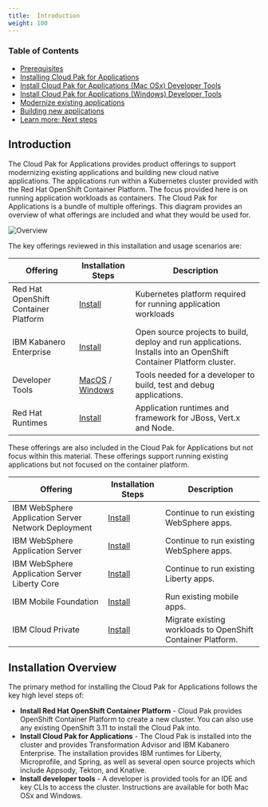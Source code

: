 ```yaml
---
title:  Introduction
weight: 100
---
```


### Table of Contents
* [Prerequisites](../cp4a-prereq/)
* [Installing Cloud Pak for Applications](../cp4a_installation/)
* [Install Cloud Pak for Applications (Mac OSx) Developer Tools](../cp4a_install_dev_tools_mac/)
* [Install Cloud Pak for Applications (Windows) Developer Tools](../cp4a_install_dev_tools_win/)
* [Modernize existing applications](../cp4a_use_case_app_mod/)
* [Building new applications](../cp4a_use_case_cloud_native/)
* [Learn more: Next steps](../cp4a_learn_more/)


## Introduction

The Cloud Pak for Applications provides product offerings to support modernizing existing applications and building new cloud native applications.
The applications run within a Kubernetes cluster provided with the Red Hat OpenShift Container Platform.
The focus provided here is on running application workloads as containers.
The Cloud Pak for Applications is a bundle of multiple offerings.
This diagram provides an overview of what offerings are included and what they would be used for.

![Overview](https://www.ibm.com/support/knowledgecenter/SSCSJL/images/icpa_overview.png)

The key offerings reviewed in this installation and usage scenarios are:

| Offering | Installation Steps | Description |
| -------- | ------------------ | ----------- |
| Red Hat OpenShift Container Platform | [Install](../../ocp/first_content) | Kubernetes platform required for running application workloads |
| IBM Kabanero Enterprise | [Install](../cp4a_installation) | Open source projects to build, deploy and run applications.  Installs into an OpenShift Container Platform cluster. |
| Developer Tools | [MacOS](../cp4a_install_dev_tools_mac) / [Windows](../cp4a_install_dev_tools_win) | Tools needed for a developer to build, test and debug applications.
| Red Hat Runtimes | [Install](https://www.ibm.com/support/knowledgecenter/SSCSJL/install-icpa.html) | Application runtimes and framework for JBoss, Vert.x and Node. |

These offerings are also included in the Cloud Pak for Applications but not focus within this material.  These offerings support running existing applications but not focused on the container platform.

| Offering | Installation Steps | Description |
| -------- | ------------------ | ----------- |
| IBM WebSphere Application Server Network Deployment | [Install](https://www.ibm.com/support/knowledgecenter/SSCSJL/install-icpa.html) | Continue to run existing WebSphere apps. |
| IBM WebSphere Application Server | [Install](https://www.ibm.com/support/knowledgecenter/SSCSJL/install-icpa.html) | Continue to run existing WebSphere apps. |
| IBM WebSphere Application Server Liberty Core | [Install](https://www.ibm.com/support/knowledgecenter/SSCSJL/install-icpa.html) | Continue to run existing Liberty apps.
| IBM Mobile Foundation | [Install](https://www.ibm.com/support/knowledgecenter/SSCSJL/install-icpa.html) | Run existing mobile apps. |
| IBM Cloud Private |[Install](https://www.ibm.com/support/knowledgecenter/SSCSJL/install-icpa.html) | Migrate existing workloads to OpenShift Container Platform. |

## Installation Overview

The primary method for installing the Cloud Pak for Applications follows the key high level steps of:
- **Install Red Hat OpenShift Container Platform** -  Cloud Pak provides OpenShift Container Platform to create a new cluster.  You can also use any existing OpenShift 3.11 to install the Cloud Pak into.
- **Install Cloud Pak for Applications**  - The Cloud Pak is installed into the cluster and provides Transformation Advisor and IBM Kabanero Enterprise.  The installation provides IBM runtimes for Liberty, Microprofile, and Spring, as well as several open source projects which include Appsody, Tekton, and Knative.
- **Install developer tools** - A developer is provided tools for an IDE and key CLIs to access the cluster.  Instructions are available for both Mac OSx and Windows.
